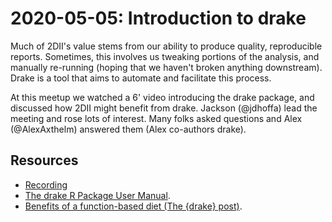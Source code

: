# 2020-05-05: Introduction to drake

Much of 2DII's value stems from our ability to produce quality, reproducible reports. Sometimes, this involves us tweaking portions of the analysis, and manually re-running (hoping that we haven't broken anything downstream). Drake is a tool that aims to automate and facilitate this process.

At this meetup we watched a 6' video introducing the drake package, and discussed how 2DII might benefit from drake. Jackson (\@jdhoffa) lead the meeting and rose lots of interest. Many folks asked questions and Alex (\@AlexAxthelm) answered them (Alex co-authors drake). 

## Resources

* [Recording](https://youtu.be/_Cl4odbiG78)
* [The drake R Package User Manual](https://books.ropensci.org/drake/index.html).
* [Benefits of a function-based diet (The {drake} post)](https://milesmcbain.xyz/the-drake-post/).
